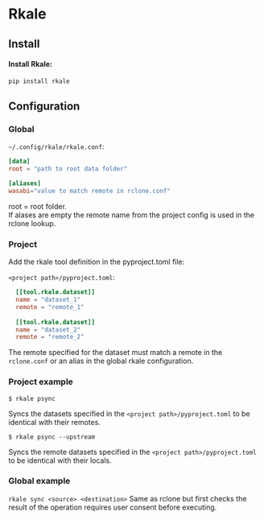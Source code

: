 # Rkale

## Install
#### Install Rkale:  
```bash
pip install rkale
```

## Configuration

### Global

`~/.config/rkale/rkale.conf`:
```toml
[data]
root = "path to root data folder"

[aliases]
wasabi="value to match remote in rclone.conf"
```
root = root folder.  
If alases are empty the remote name from the project config is used in the rclone lookup.

### Project
Add the rkale tool definition in the pyproject.toml file:  

`<project path>/pyproject.toml`:
```toml
  [[tool.rkale.dataset]]
  name = "dataset_1"
  remote = "remote_1"
  
  [[tool.rkale.dataset]]
  name = "dataset_2"
  remote = "remote_2"
  ```
The remote specified for the dataset must match a remote in the `rclone.conf` or an alias in the global rkale configuration.

### Project example
```
$ rkale psync
```
Syncs the datasets specified in the `<project path>/pyproject.toml` to be identical with their remotes.  
```
$ rkale psync --upstream
```
Syncs the remote datasets specified in the `<project path>/pyproject.toml` to be identical with their locals.  

### Global example
```rkale sync <source> <destination>```
Same as rclone but first checks the result of the operation requires user consent before executing.  
